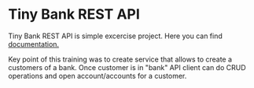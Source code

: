 # Tiny Bank REST API

Tiny Bank REST API is simple excercise project.
Here you can find [documentation.](https://wojciechweg.github.io/tiny-bank/) 

Key point of this training was to create service that allows to create a customers of a bank.
Once customer is in "bank" API client can do CRUD operations and open account/accounts for a customer.
